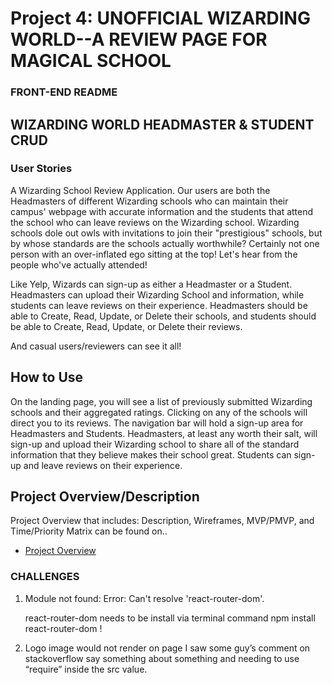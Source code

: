 # Project 4: UNOFFICIAL WIZARDING WORLD--A REVIEW PAGE FOR MAGICAL SCHOOL

### FRONT-END README

## WIZARDING WORLD HEADMASTER & STUDENT CRUD

### User Stories

A Wizarding School Review Application. Our users are both the Headmasters of different Wizarding schools who can maintain their campus' webpage with accurate information and the students that attend the school who can leave reviews on the Wizarding school. Wizarding schools dole out owls with invitations to join their "prestigious" schools, but by whose standards are the schools actually worthwhile? Certainly not one person with an over-inflated ego sitting at the top! Let's hear from the people who've actually attended!

Like Yelp, Wizards can sign-up as either a Headmaster or a Student. Headmasters can upload their Wizarding School and information, while students can leave reviews on their experience. Headmasters should be able to Create, Read, Update, or Delete their schools, and students should be able to Create, Read, Update, or Delete their reviews.

And casual users/reviewers can see it all!

## How to Use

On the landing page, you will see a list of previously submitted Wizarding schools and their aggregated ratings. Clicking on any of the schools will direct you to its reviews. The navigation bar will hold a sign-up area for Headmasters and Students. Headmasters, at least any worth their salt, will sign-up and upload their Wizarding school to share all of the standard information that they believe makes their school great. Students can sign-up and leave reviews on their experience.

## Project Overview/Description

Project Overview that includes: Description, Wireframes, MVP/PMVP, and Time/Priority Matrix can be found on..

- [Project Overview](planning/project-worksheet.md)

### CHALLENGES

1. Module not found: Error: Can't resolve 'react-router-dom'.

   react-router-dom needs to be install via terminal command npm install react-router-dom !

2. Logo image would not render on page
   I saw some guy’s comment on stackoverflow say something about something and needing to use “require” inside the src value.
